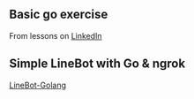 ## Basic go exercise
From lessons on [LinkedIn](https://www.linkedin.com/learning/learning-go)

## Simple LineBot with Go & ngrok
[LineBot-Golang](https://github.com/A-Biann/LineBot-Golang)
